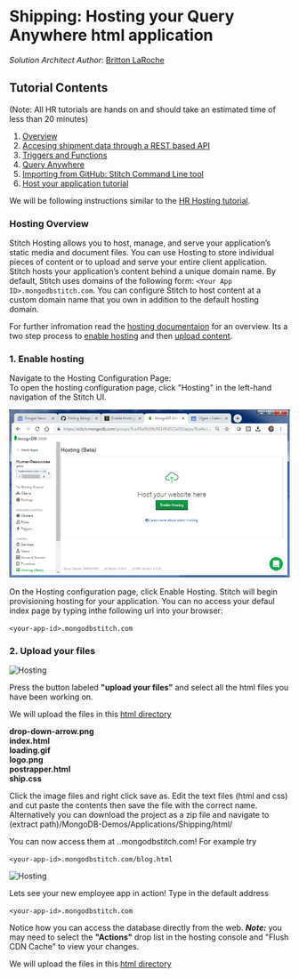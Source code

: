 
# Shipping: Hosting your Query Anywhere html application
_Solution Architect Author_: [Britton LaRoche](mailto:britton.laroche@mongodb.com)   

## Tutorial Contents 
(Note: All HR tutorials are hands on and should take an estimated time of less than 20 minutes)
1. [Overview](../../)
2. [Accesing shipment data through a REST based API](../rest/README.md)
3. [Triggers and Functions](../triggers/README.md)
4. [Query Anywhere](../queryAnywhere/README.md)
5. [Importing from GitHub: Stitch Command Line tool](../cli/README.md)
6. [Host your application tutorial](../hosting/README.md)  


We will be following instructions similar to the [HR Hosting tutorial](../../../../Stitch/hosting/README.md).  

### Hosting Overview
Stitch Hosting allows you to host, manage, and serve your application’s static media and document files. You can use Hosting to store individual pieces of content or to upload and serve your entire client application. Stitch hosts your application’s content behind a unique domain name. By default, Stitch uses domains of the following form: ```<Your App ID>.mongodbstitch.com```. You can configure Stitch to host content at a custom domain name that you own in addition to the default hosting domain.

For further infromation read the [hosting documentaion](https://docs.mongodb.com/stitch/hosting/) for an overview. Its a two step process to [enable hosting](https://docs.mongodb.com/stitch/hosting/enable-hosting/) and then [upload content](https://docs.mongodb.com/stitch/hosting/upload-content-to-stitch/). 

### 1. Enable hosting
Navigate to the Hosting Configuration Page:   
To open the hosting configuration page, click "Hosting" in the left-hand navigation of the Stitch UI.

![Hosting](../../../../Stitch/hosting/img/hosting1.jpg)

On the Hosting configuration page, click Enable Hosting. Stitch will begin provisioning hosting for your application.  You can no access your defaul index page by typing inthe following url into your browser:

 ```<your-app-id>.mongodbstitch.com```
 

### 2. Upload your files
![Hosting](../../../../Stitch/hosting/img/hosting2.jpg)

Press the button labeled __"upload your files"__ and select all the html files you have been working on.   

We will upload the files in this [html directory](../../html/)

__drop-down-arrow.png__   
__index.html__   
__loading.gif__   
__logo.png__   
__postrapper.html__   
__ship.css__   

Click the image files and right click save as.  Edit the text files (html and css) and cut paste the contents then save the file with the correct name.  Alternatively you can download the project as a zip file and navigate to (extract path)/MongoDB-Demos/Applications/Shipping/html/

You can now access them at <your-app-id>..mongodbstitch.com!  For example try   
  
 ```<your-app-id>.mongodbstitch.com/blog.html```
 

![Hosting](../../../../Stitch/hosting/img/hosting3.jpg)

Lets see your new employee app in action! Type in the default address 

 ```<your-app-id>.mongodbstitch.com```

Notice how you can access the database directly from the web.  __***Note:***__  you may need to select the  __"Actions"__ drop list in the hosting console and "Flush CDN Cache" to view your changes.


We will upload the files in this [html directory](../../html/)
